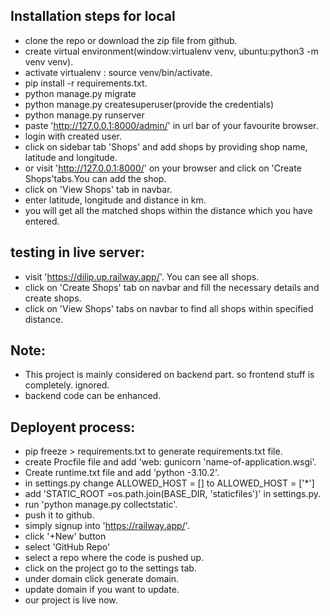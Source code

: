 
## Installation steps for local
- clone the repo or download the zip file from github.
- create virtual environment(window:virtualenv venv, ubuntu:python3 -m venv venv).
- activate virtualenv : source venv/bin/activate.
- pip install -r requirements.txt.
- python manage.py migrate
- python manage.py createsuperuser(provide the credentials)
- python manage.py runserver
- paste 'http://127.0.0.1:8000/admin/' in url bar of your favourite browser.
- login with created user.
- click on sidebar tab 'Shops' and add shops by providing shop name, latitude and longitude.
- or visit 'http://127.0.0.1:8000/' on your browser and click on 'Create Shops'tabs.You can add the shop.
- click on 'View Shops' tab in navbar.
- enter latitude, longitude and distance in km.
- you will get all the matched shops within the distance which you have entered.


## testing in live server:
- visit 'https://dilip.up.railway.app/'. You can see all shops.
- click on 'Create Shops' tab on navbar and fill the necessary details and create shops.
- click on 'View Shops' tabs on navbar to find all shops within specified distance.




## Note:
- This project is mainly considered on backend part. so frontend stuff is completely. ignored.
- backend code can be enhanced.


## Deployent process:
- pip freeze > requirements.txt to generate requirements.txt file.
- create Procfile file and add 'web: gunicorn 'name-of-application.wsgi'.
- Create runtime.txt file and add 'python -3.10.2'.
- in settings.py change ALLOWED_HOST = [] to ALLOWED_HOST = ['*']
- add 'STATIC_ROOT =os.path.join(BASE_DIR, 'staticfiles')' in settings.py.
- run 'python manage.py collectstatic'.
- push it to github.
- simply signup into 'https://railway.app/'.
- click  '+New' button
- select 'GitHub Repo'
- select a repo where the code is pushed up.
- click on the project go to the settings tab.
- under domain click generate domain.
- update domain if you want to update.
- our project is live now.

